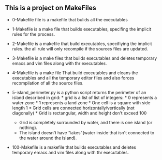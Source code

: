 ## This is a project on MakeFiles
* 0-Makefile file is a makefile that bulids all the executables
* 1-Makefile is a make file that builds executables, specifing the implicit
rules for the process.
* 2-Makefile is a makefile that build executables, specifiying the
implicit rules. the all rule will only recompile if the sources files are
updated.
* 3-Makefile is a make files that builds executables and deletes
temporary emacs and vim files along with thr executables.
* 4-Makefile is a make file That build executables and cleans the
executables and all the temporary editor files and also forces
recompilation of all the source files.
* 5-island_perimeter.py is a python script returns the perimeter of an
island described in grid:
       * grid is a list of list of integers:
       	      * 0 represents a water zone
	      * 1 represents a land zone
	      * One cell is a square with side length 1
	      * Grid cells are connected horizontally/vertically (not diagonally)
	      * Grid is rectangular, width and height don't exceed 100
	* Grid is completely surrounded by water, and there is one island (or nothing).
	* The island doesn't have "lakes"(water inside that isn't connected to the water around the island).

* 100-Makefile is a makefile that builds executables and deletes
temporary emacs and vim files along with thr executables.